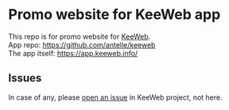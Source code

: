 # Promo website for KeeWeb app  

This repo is for promo website for [KeeWeb](https://keeweb.info).  
App repo: https://github.com/antelle/keeweb  
The app itself: https://app.keeweb.info/  

## Issues

In case of any, please [open an issue](https://github.com/antelle/keeweb/issues) in KeeWeb project, not here.  
